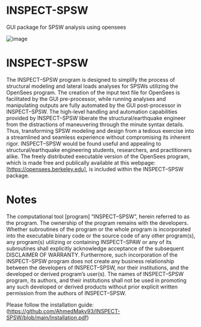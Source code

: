 # INSPECT-SPSW
 GUI package for SPSW analysis using opensees

![image](https://user-images.githubusercontent.com/105129724/196164887-22eca8a2-f80b-4582-92e4-79c7333d0d8f.png)

# INSPECT-SPSW
The INSPECT–SPSW program is designed to simplify the process of structural modeling and lateral loads analyses for SPSWs utilizing the OpenSees program. The creation of the input text file for OpenSees is facilitated by the GUI pre-processor, while running analyses and manipulating outputs are fully automated by the GUI post-processor in INSPECT–SPSW. The high-level handling and automation capabilities provided by INSPECT–SPSW liberate the structural/earthquake engineer from the distractions of maneuvering through the minute syntax details. Thus, transforming SPSW modeling and design from a tedious exercise into a streamlined and seamless experience without compromising its inherent rigor. INSPECT–SPSW would be found useful and appealing to structural/earthquake engineering students, researchers, and practitioners alike. The freely distributed executable version of the OpenSees program, which is made free and publically available at this webpage: [https://opensees.berkeley.edu], is included within the INSPECT–SPSW package.


# Notes
The computational tool [program] “INSPECT–SPSW”, herein referred to as the program. The ownership of the program remains with the developers. Whether subroutines of the program or the whole program is incorporated into the executable binary code or the source code of any other program(s), any program(s) utilizing or containing INSPECT–SPAW or any of its subroutines shall explicitly acknowledge acceptance of the subsequent DISCLAIMER OF WARRANTY. Furthermore, such incorporation of the INSPECT–SPSW program does not create any business relationship between the developers of INSPECT–SPSW, nor their institutions, and the developed or derived program’s user(s). The names of INSPECT–SPSW program, its authors, and their institutions shall not be used in promoting any such developed or derived products without prior explicit written permission from the authors of INSPECT–SPSW. 

Please follow the installation guide: (https://github.com/AhmedMaky93/INSPECT-SPSW/blob/main/Installation.pdf) 
